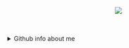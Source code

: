 
<!--
**SmallPepperZ/SmallPepperZ** is a ✨ _special_ ✨ repository because its `README.md` (this file) appears on your GitHub profile.
-->
<p align="center">
  <a href="#"><img src="https://capsule-render.vercel.app/api?type=cylinder&color=timeGradient&height=150&section=header&text=SmallPepperZ"></a>
</p>
  <br>
  <br>
  <details>
    <summary>Github info about me</summary>
  <p align="center"> 
  <a href="#"><img src="https://github-readme-stats.vercel.app/api?username=smallpepperz&hide=stars&count_private=true&show_icons=true&theme=tokyonight"></a>
  <br>
  <a href=https://github.com/SmallPepperZ/SachiBotPy><img src="https://github-readme-stats.vercel.app/api/pin/?username=smallpepperz&repo=SachiBotPy&theme=tokyonight"></a>
  <br>
  <a href="#"><img src="https://github-readme-stats.vercel.app/api/top-langs/?username=smallpepperz&theme=tokyonight"></a>
  </p>
  </details>
</p>

